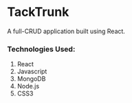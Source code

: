 # TackTrunk

A full-CRUD application built using React. 

### Technologies Used: 
1. React
2. Javascript
3. MongoDB
4. Node.js
5. CSS3